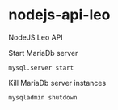 # nodejs-api-leo
NodeJS Leo API

Start MariaDb server

`mysql.server start`

Kill MariaDb server instances

`mysqladmin shutdown`